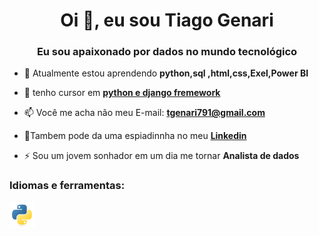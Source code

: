 <h1 align="center">Oi 👋, eu sou Tiago Genari</h1>
<h3 align="center">Eu sou apaixonado por dados no mundo tecnológico</h3>

- 🌱 Atualmente estou aprendendo **python,sql ,html,css,Exel,Power BI**

- 🤝 tenho cursor em [**python e django fremework**](www.udemy.com/certificate/UC-db3633c7-8c5e-41cb-9e44-f65884863ed2/)

- 📫 Você me acha não meu E-mail: **tgenari791@gmail.com**

- 📄Tambem pode da uma espiadinnha no meu [**Linkedin**](https://www.linkedin.com/in/tiago-genari)

- ⚡ Sou um jovem sonhador em um dia me tornar **Analista de dados**

<h3 align="left">Idiomas e ferramentas:</h3>
<p align="left" > 
<a href="https://www.python.org" target=" _blank" rel="noreferrer"> <img src="https://raw.githubusercontent.com/devicons/devicon/master/icons/python/python-original.svg" alt="python" width="40" altura ="40"/> </a> </p>


